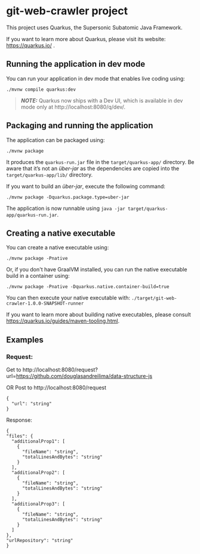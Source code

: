 # git-web-crawler project

This project uses Quarkus, the Supersonic Subatomic Java Framework.

If you want to learn more about Quarkus, please visit its website: https://quarkus.io/ .

## Running the application in dev mode

You can run your application in dev mode that enables live coding using:
```shell script
./mvnw compile quarkus:dev
```

> **_NOTE:_**  Quarkus now ships with a Dev UI, which is available in dev mode only at http://localhost:8080/q/dev/.

## Packaging and running the application

The application can be packaged using:
```shell script
./mvnw package
```
It produces the `quarkus-run.jar` file in the `target/quarkus-app/` directory.
Be aware that it’s not an _über-jar_ as the dependencies are copied into the `target/quarkus-app/lib/` directory.

If you want to build an _über-jar_, execute the following command:
```shell script
./mvnw package -Dquarkus.package.type=uber-jar
```

The application is now runnable using `java -jar target/quarkus-app/quarkus-run.jar`.

## Creating a native executable

You can create a native executable using: 
```shell script
./mvnw package -Pnative
```

Or, if you don't have GraalVM installed, you can run the native executable build in a container using: 
```shell script
./mvnw package -Pnative -Dquarkus.native.container-build=true
```

You can then execute your native executable with: `./target/git-web-crawler-1.0.0-SNAPSHOT-runner`

If you want to learn more about building native executables, please consult https://quarkus.io/guides/maven-tooling.html.


## Examples

### Request:
  Get to http://localhost:8080/request?url=https://github.com/douglasandreilima/data-structure-js
  
  OR Post to http://localhost:8080/request
  ```
  {
    "url": "string"
  }
  ```
  
  Response:
  
  ```
  {
  "files": {
    "additionalProp1": [
      {
        "fileName": "string",
        "totalLinesAndBytes": "string"
      }
    ],
    "additionalProp2": [
      {
        "fileName": "string",
        "totalLinesAndBytes": "string"
      }
    ],
    "additionalProp3": [
      {
        "fileName": "string",
        "totalLinesAndBytes": "string"
      }
    ]
  },
  "urlRepository": "string"
}
```



